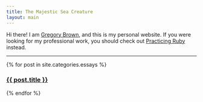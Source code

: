 ```yaml
---
title: The Majestic Sea Creature
layout: main
---
```


Hi there! I am [Gregory Brown](http://community.mendicantuniversity.org/people/sandal), and this is my personal website. If you were looking for my professional work, you should check out [Practicing Ruby](http://practicingruby.com) instead.

---

{% for post in site.categories.essays %}
### [{{ post.title }}]({{post.url}})
{% endfor %}
